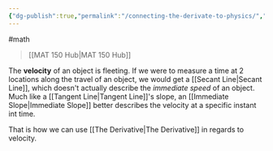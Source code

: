 ```yaml
---
{"dg-publish":true,"permalink":"/connecting-the-derivate-to-physics/","dgHomeLink":true,"dgPassFrontmatter":false}
---
```


#math 
> [[MAT 150 Hub|MAT 150 Hub]]

The **velocity** of an object is fleeting. 
If we were to measure a time at 2 locations along the travel of an object, we would get a [[Secant Line|Secant Line]], which doesn't actually describe the *immediate speed* of an object. 
Much like a [[Tangent Line|Tangent Line]]'s slope, an [[Immediate Slope|Immediate Slope]] better describes the velocity at a specific instant int time. 

That is how we can use [[The Derivative|The Derivative]] in regards to velocity.